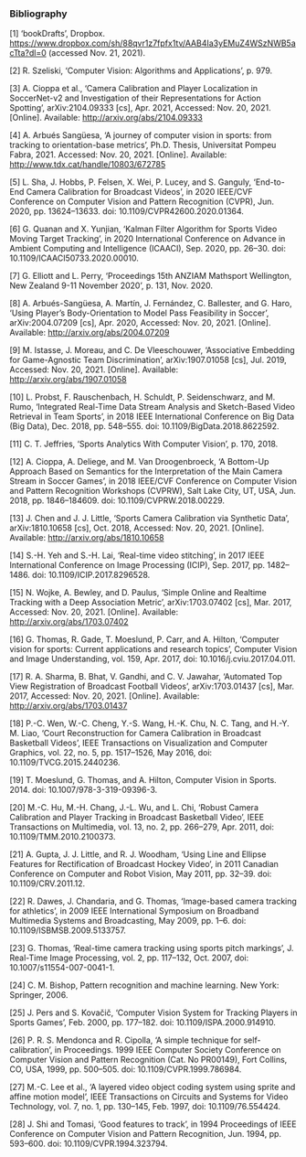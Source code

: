 ### Bibliography
[1] ‘bookDrafts’, Dropbox. https://www.dropbox.com/sh/88qvr1z7fpfx1tv/AAB4Ia3yEMuZ4WSzNWB5acTta?dl=0 (accessed Nov. 21, 2021).

[2] R. Szeliski, ‘Computer Vision: Algorithms and Applications’, p. 979.

[3] A. Cioppa et al., ‘Camera Calibration and Player Localization in SoccerNet-v2 and Investigation of their Representations for Action Spotting’, arXiv:2104.09333 [cs], Apr. 2021, Accessed: Nov. 20, 2021. [Online]. Available: http://arxiv.org/abs/2104.09333

[4] A. Arbués Sangüesa, ‘A journey of computer vision in sports: from tracking to orientation-base metrics’, Ph.D. Thesis, Universitat Pompeu Fabra, 2021. Accessed: Nov. 20, 2021. [Online]. Available: http://www.tdx.cat/handle/10803/672785

[5] L. Sha, J. Hobbs, P. Felsen, X. Wei, P. Lucey, and S. Ganguly, ‘End-to-End Camera Calibration for Broadcast Videos’, in 2020 IEEE/CVF Conference on Computer Vision and Pattern Recognition (CVPR), Jun. 2020, pp. 13624–13633. doi: 10.1109/CVPR42600.2020.01364.

[6] G. Quanan and X. Yunjian, ‘Kalman Filter Algorithm for Sports Video Moving Target Tracking’, in 2020 International Conference on Advance in Ambient Computing and Intelligence (ICAACI), Sep. 2020, pp. 26–30. doi: 10.1109/ICAACI50733.2020.00010.

[7] G. Elliott and L. Perry, ‘Proceedings 15th ANZIAM Mathsport Wellington, New Zealand 9-11 November 2020’, p. 131, Nov. 2020.

[8] A. Arbués-Sangüesa, A. Martín, J. Fernández, C. Ballester, and G. Haro, ‘Using Player’s Body-Orientation to Model Pass Feasibility in Soccer’, arXiv:2004.07209 [cs], Apr. 2020, Accessed: Nov. 20, 2021. [Online]. Available: http://arxiv.org/abs/2004.07209

[9] M. Istasse, J. Moreau, and C. De Vleeschouwer, ‘Associative Embedding for Game-Agnostic Team Discrimination’, arXiv:1907.01058 [cs], Jul. 2019, Accessed: Nov. 20, 2021. [Online]. Available: http://arxiv.org/abs/1907.01058

[10] L. Probst, F. Rauschenbach, H. Schuldt, P. Seidenschwarz, and M. Rumo, ‘Integrated Real-Time Data Stream Analysis and Sketch-Based Video Retrieval in Team Sports’, in 2018 IEEE International Conference on Big Data (Big Data), Dec. 2018, pp. 548–555. doi: 10.1109/BigData.2018.8622592.

[11] C. T. Jeffries, ‘Sports Analytics With Computer Vision’, p. 170, 2018.

[12] A. Cioppa, A. Deliege, and M. Van Droogenbroeck, ‘A Bottom-Up Approach Based on Semantics for the Interpretation of the Main Camera Stream in Soccer Games’, in 2018 IEEE/CVF Conference on Computer Vision and Pattern Recognition Workshops (CVPRW), Salt Lake City, UT, USA, Jun. 2018, pp. 1846–184609. doi: 10.1109/CVPRW.2018.00229.

[13] J. Chen and J. J. Little, ‘Sports Camera Calibration via Synthetic Data’, arXiv:1810.10658 [cs], Oct. 2018, Accessed: Nov. 20, 2021. [Online]. Available: http://arxiv.org/abs/1810.10658

[14] S.-H. Yeh and S.-H. Lai, ‘Real-time video stitching’, in 2017 IEEE International Conference on Image Processing (ICIP), Sep. 2017, pp. 1482–1486. doi: 10.1109/ICIP.2017.8296528.

[15] N. Wojke, A. Bewley, and D. Paulus, ‘Simple Online and Realtime Tracking with a Deep Association Metric’, arXiv:1703.07402 [cs], Mar. 2017, Accessed: Nov. 20, 2021. [Online]. Available: http://arxiv.org/abs/1703.07402

[16] G. Thomas, R. Gade, T. Moeslund, P. Carr, and A. Hilton, ‘Computer vision for sports: Current applications and research topics’, Computer Vision and Image Understanding, vol. 159, Apr. 2017, doi: 10.1016/j.cviu.2017.04.011.

[17] R. A. Sharma, B. Bhat, V. Gandhi, and C. V. Jawahar, ‘Automated Top View Registration of Broadcast Football Videos’, arXiv:1703.01437 [cs], Mar. 2017, Accessed: Nov. 20, 2021. [Online]. Available: http://arxiv.org/abs/1703.01437

[18] P.-C. Wen, W.-C. Cheng, Y.-S. Wang, H.-K. Chu, N. C. Tang, and H.-Y. M. Liao, ‘Court Reconstruction for Camera Calibration in Broadcast Basketball Videos’, IEEE Transactions on Visualization and Computer Graphics, vol. 22, no. 5, pp. 1517–1526, May 2016, doi: 10.1109/TVCG.2015.2440236.

[19] T. Moeslund, G. Thomas, and A. Hilton, Computer Vision in Sports. 2014. doi: 10.1007/978-3-319-09396-3.

[20] M.-C. Hu, M.-H. Chang, J.-L. Wu, and L. Chi, ‘Robust Camera Calibration and Player Tracking in Broadcast Basketball Video’, IEEE Transactions on Multimedia, vol. 13, no. 2, pp. 266–279, Apr. 2011, doi: 10.1109/TMM.2010.2100373.

[21] A. Gupta, J. J. Little, and R. J. Woodham, ‘Using Line and Ellipse Features for Rectification of Broadcast Hockey Video’, in 2011 Canadian Conference on Computer and Robot Vision, May 2011, pp. 32–39. doi: 10.1109/CRV.2011.12.

[22] R. Dawes, J. Chandaria, and G. Thomas, ‘Image-based camera tracking for athletics’, in 2009 IEEE International Symposium on Broadband Multimedia Systems and Broadcasting, May 2009, pp. 1–6. doi: 10.1109/ISBMSB.2009.5133757.

[23] G. Thomas, ‘Real-time camera tracking using sports pitch markings’, J. Real-Time Image Processing, vol. 2, pp. 117–132, Oct. 2007, doi: 10.1007/s11554-007-0041-1.

[24] C. M. Bishop, Pattern recognition and machine learning. New York: Springer, 2006.

[25] J. Pers and S. Kovačič, ‘Computer Vision System for Tracking Players in Sports Games’, Feb. 2000, pp. 177–182. doi: 10.1109/ISPA.2000.914910.

[26] P. R. S. Mendonca and R. Cipolla, ‘A simple technique for self-calibration’, in Proceedings. 1999 IEEE Computer Society Conference on Computer Vision and Pattern Recognition (Cat. No PR00149), Fort Collins, CO, USA, 1999, pp. 500–505. doi: 10.1109/CVPR.1999.786984.

[27] M.-C. Lee et al., ‘A layered video object coding system using sprite and affine motion model’, IEEE Transactions on Circuits and Systems for Video Technology, vol. 7, no. 1, pp. 130–145, Feb. 1997, doi: 10.1109/76.554424.

[28] J. Shi and Tomasi, ‘Good features to track’, in 1994 Proceedings of IEEE Conference on Computer Vision and Pattern Recognition, Jun. 1994, pp. 593–600. doi: 10.1109/CVPR.1994.323794.
